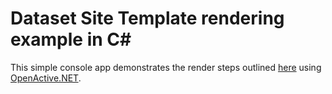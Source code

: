 # Dataset Site Template rendering example in C#

This simple console app demonstrates the render steps outlined [here](https://github.com/openactive/dataset-site-template) using [OpenActive.NET](https://www.nuget.org/packages/OpenActive.NET/).

